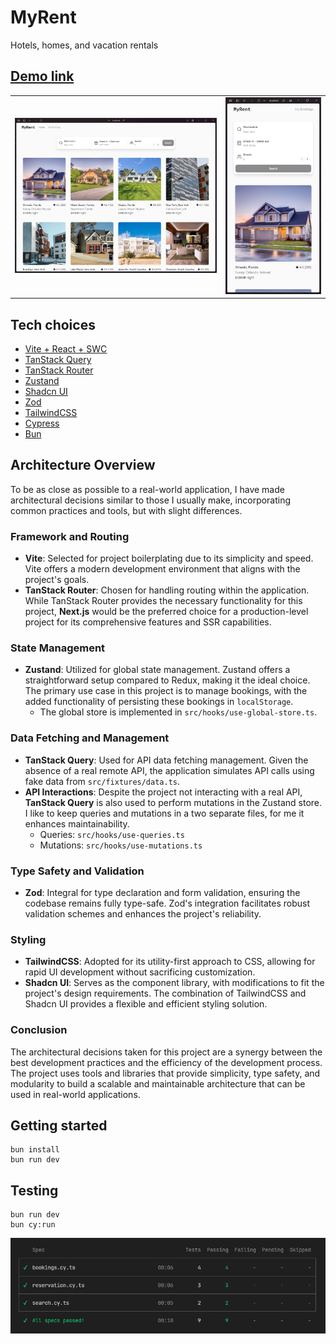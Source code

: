 # MyRent

Hotels, homes, and vacation rentals

## [Demo link](https://myrent-react-app.vercel.app/)

|                                                      |                                                    |
| :--------------------------------------------------: | -------------------------------------------------- |
| ![Desktop Screenshot 1](./screenshots/desktop-1.png) | ![Mobile Screenshot 1](./screenshots/mobile-1.png) |

## Tech choices

- [Vite + React + SWC](https://vitejs.dev/)
- [TanStack Query](https://tanstack.com/query/latest/)
- [TanStack Router](https://tanstack.com/router/latest/)
- [Zustand](https://github.com/pmndrs/zustand)
- [Shadcn UI](https://ui.shadcn.com)
- [Zod](https://zod.dev)
- [TailwindCSS](https://tailwindcss.com/)
- [Cypress](https://cypress.io/)
- [Bun](https://bun.sh/)

## Architecture Overview

To be as close as possible to a real-world application, I have made architectural decisions similar to those I usually make, incorporating common practices and tools, but with slight differences.

### Framework and Routing

- **Vite**: Selected for project boilerplating due to its simplicity and speed. Vite offers a modern development environment that aligns with the project's goals.
- **TanStack Router**: Chosen for handling routing within the application. While TanStack Router provides the necessary functionality for this project, **Next.js** would be the preferred choice for a production-level project for its comprehensive features and SSR capabilities.

### State Management

- **Zustand**: Utilized for global state management. Zustand offers a straightforward setup compared to Redux, making it the ideal choice. The primary use case in this project is to manage bookings, with the added functionality of persisting these bookings in `localStorage`.
  - The global store is implemented in `src/hooks/use-global-store.ts`.

### Data Fetching and Management

- **TanStack Query**: Used for API data fetching management. Given the absence of a real remote API, the application simulates API calls using fake data from `src/fixtures/data.ts`.
- **API Interactions**: Despite the project not interacting with a real API, **TanStack Query** is also used to perform mutations in the Zustand store.\
  I like to keep queries and mutations in a two separate files, for me it enhances maintainability.
  - Queries: `src/hooks/use-queries.ts`
  - Mutations: `src/hooks/use-mutations.ts`

### Type Safety and Validation

- **Zod**: Integral for type declaration and form validation, ensuring the codebase remains fully type-safe. Zod's integration facilitates robust validation schemes and enhances the project's reliability.

### Styling

- **TailwindCSS**: Adopted for its utility-first approach to CSS, allowing for rapid UI development without sacrificing customization.
- **Shadcn UI**: Serves as the component library, with modifications to fit the project's design requirements. The combination of TailwindCSS and Shadcn UI provides a flexible and efficient styling solution.

### Conclusion

The architectural decisions taken for this project are a synergy between the best development practices and the efficiency of the development process. The project uses tools and libraries that provide simplicity, type safety, and modularity to build a scalable and maintainable architecture that can be used in real-world applications.

## Getting started

```
bun install
bun run dev
```

## Testing

```
bun run dev
bun cy:run
```

![Tests](./screenshots/tests.png)
